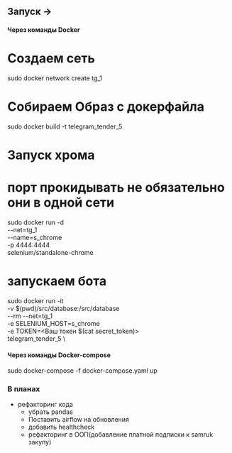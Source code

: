 ## Запуск ->


#### Через команды Docker
# Создаем сеть 
sudo docker network create tg_1
# Собираем Образ с докерфайла 
sudo docker build -t telegram_tender_5 
# Запуск хрома
# порт прокидывать не обязательно они в одной сети 
sudo docker run -d \
 --net=tg_1 \
 --name=s_chrome \
 -p 4444:4444 \
 selenium/standalone-chrome
# запускаем бота
sudo docker run -it \
 -v $(pwd)/src/database:/src/database \
 --rm --net=tg_1 \
 -e SELENIUM_HOST=s_chrome \
 -e TOKEN=<Ваш токен $(cat secret_token)> \
 telegram_tender_5 \



#### Через команды Docker-compose
sudo docker-compose -f docker-compose.yaml up


### В планах
- рефакторинг кода
    -  убрать pandas
    - Поставить airflow на обновления
    - добавить healthcheck
    - рефакторинг в ООП(добавление платной подписки к samruk закупу)